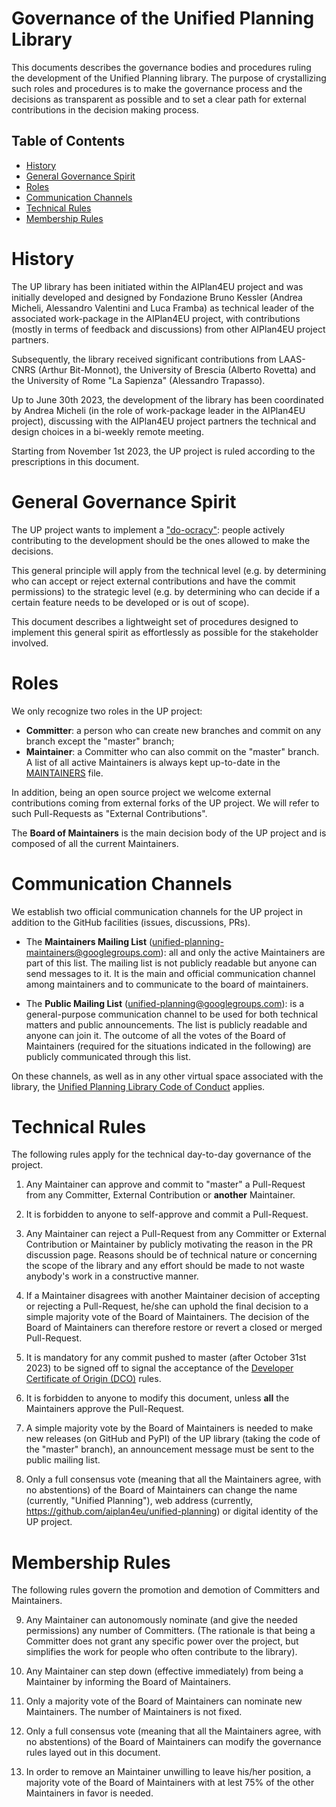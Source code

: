 <!-- omit in toc -->
# Governance of the Unified Planning Library

This documents describes the governance bodies and procedures ruling the development of the Unified Planning library. The purpose of crystallizing such roles and procedures is to make the governance process and the decisions as transparent as possible and to set a clear path for external contributions in the decision making process.


<!-- omit in toc -->
## Table of Contents

- [History](#history)
- [General Governance Spirit](#general-governance-spirit)
- [Roles](#roles)
- [Communication Channels](#communication-channels)
- [Technical Rules](#technical-rules)
- [Membership Rules](#membership-rules)


# History

The UP library has been initiated within the AIPlan4EU project and was initially developed and designed by Fondazione Bruno Kessler (Andrea Micheli, Alessandro Valentini and Luca Framba) as technical leader of the associated work-package in the AIPlan4EU project, with contributions (mostly in terms of feedback and discussions) from other AIPlan4EU project partners.

Subsequently, the library received significant contributions from LAAS-CNRS (Arthur Bit-Monnot), the University of Brescia (Alberto Rovetta) and the University of Rome "La Sapienza" (Alessandro Trapasso).

Up to June 30th 2023, the development of the library has been coordinated by Andrea Micheli (in the role of work-package leader in the AIPlan4EU project), discussing with the AIPlan4EU project partners the technical and design choices in a bi-weekly remote meeting.

Starting from November 1st 2023, the UP project is ruled according to the prescriptions in this document.


# General Governance Spirit

The UP project wants to implement a ["do-ocracy"](https://www.redhat.com/en/blog/understanding-open-source-governance-models): people actively contributing to the development should be the ones allowed to make the decisions.

This general principle will apply from the technical level (e.g. by determining who can accept or reject external contributions and have the commit permissions) to the strategic level (e.g. by determining who can decide if a certain feature needs to be developed or is out of scope).

This document describes a lightweight set of procedures designed to implement this general spirit as effortlessly as possible for the stakeholder involved.


# Roles

We only recognize two roles in the UP project:

- **Committer**: a person who can create new branches and commit on any branch except the "master" branch;
- **Maintainer**: a Committer who can also commit on the "master" branch. A list of all active Maintainers is always kept up-to-date in the [MAINTAINERS](/MAINTAINERS) file.

In addition, being an open source project we welcome external contributions coming from external forks of the UP project. We will refer to such Pull-Requests as "External Contributions".

The **Board of Maintainers** is the main decision body of the UP project and is composed of all the current Maintainers.


# Communication Channels

We establish two official communication channels for the UP project in addition to the GitHub facilities (issues, discussions, PRs).

- The **Maintainers Mailing List** (unified-planning-maintainers@googlegroups.com): all and only the active Maintainers are part of this list. The mailing list is not publicly readable but anyone can send messages to it. It is the main and official communication channel among maintainers and to communicate to the board of maintainers.

- The **Public Mailing List** (unified-planning@googlegroups.com): is a general-purpose communication channel to be used for both technical matters and public announcements. The list is publicly readable and anyone can join it. The outcome of all the votes of the Board of Maintainers (required for the situations indicated in the following) are publicly communicated through this list.

On these channels, as well as in any other virtual space associated with the library, the [Unified Planning Library Code of Conduct](/CODE_OF_CONDUCT.md)  applies.


# Technical Rules

The following rules apply for the technical day-to-day governance of the project.

1. Any Maintainer can approve and commit to "master" a Pull-Request from any Committer, External Contribution or **another** Maintainer.

2. It is forbidden to anyone to self-approve and commit a Pull-Request.

3. Any Maintainer can reject a Pull-Request from any Committer or External Contribution or Maintainer by publicly motivating the reason in the PR discussion page. Reasons should be of technical nature or concerning the scope of the library and any effort should be made to not waste anybody's work in a constructive manner.

4. If a Maintainer disagrees with another Maintainer decision of accepting or rejecting a Pull-Request, he/she can uphold the final decision to a simple majority vote of the  Board of Maintainers. The decision of the Board of Maintainers can therefore restore or revert a closed or merged Pull-Request.

5. It is mandatory for any commit pushed to master (after October 31st 2023) to be signed off to signal the acceptance of the [Developer Certificate of Origin (DCO)](/DCO.txt) rules.

6. It is forbidden to anyone to modify this document, unless **all** the Maintainers approve the Pull-Request.

7. A simple majority vote by the Board of Maintainers is needed to make new releases (on GitHub and PyPI) of the UP library (taking the code of the "master" branch), an announcement message must be sent to the public mailing list.

8. Only a full consensus vote (meaning that all the Maintainers agree, with no abstentions) of the Board of Maintainers can change the name (currently, "Unified Planning"), web address (currently, https://github.com/aiplan4eu/unified-planning) or digital identity of the UP project.


# Membership Rules

The following rules govern the promotion and demotion of Committers and Maintainers.

9.  Any Maintainer can autonomously nominate (and give the needed permissions) any number of Committers. (The rationale is that being a Committer does not grant any specific power over the project, but simplifies the work for people who often contribute to the library).

10. Any Maintainer can step down (effective immediately) from being a Maintainer by informing the Board of Maintainers.

11. Only a majority vote of the Board of Maintainers can nominate new Maintainers. The number of Maintainers is not fixed.

12. Only a full consensus vote (meaning that all the Maintainers agree, with no abstentions) of the Board of Maintainers can modify the governance rules layed out in this document.

13. In order to remove an Maintainer unwilling to leave his/her position, a majority vote of the Board of Maintainers with at lest 75% of the other Maintainers in favor is needed.
